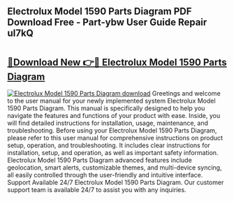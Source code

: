 ## Electrolux Model 1590 Parts Diagram PDF Download Free - Part-ybw User Guide Repair uI7kQ

# <h2><a href="http://dfj9qx.blite.top/?on=Electrolux+Model+1590+Parts+Diagram">🔗Download New 👉🔴 Electrolux Model 1590 Parts Diagram</a></h2>

[![Electrolux Model 1590 Parts Diagram download](https://i.imgur.com/lujVjoI.png)](http://dfj9qx.blite.top/?on=Electrolux+Model+1590+Parts+Diagram)
Greetings and welcome to the user manual for your newly implemented system Electrolux Model 1590 Parts Diagram. This manual is specifically designed to help you navigate the features and functions of your product with ease. Inside, you will find detailed instructions for installation, usage, maintenance, and troubleshooting. Before using your Electrolux Model 1590 Parts Diagram, please refer to this user manual for comprehensive instructions on product setup, operation, and troubleshooting. It includes clear instructions for installation, setup, and operation, as well as important safety information. Electrolux Model 1590 Parts Diagram advanced features include geolocation, smart alerts, customizable themes, and multi-device syncing, all easily controlled through the user-friendly and intuitive interface. Support Available 24/7 Electrolux Model 1590 Parts Diagram. Our customer support team is available 24/7 to assist you with any inquiries.
